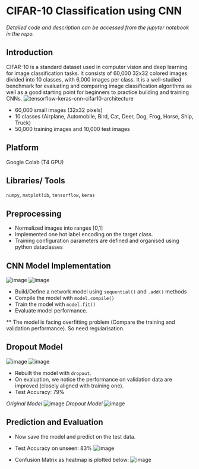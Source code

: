 # CIFAR-10 Classification using CNN
*Detailed code and description can be accessed from the jupyter notebook in the repo.*
## Introduction
CIFAR-10 is a standard dataset used in computer vision and deep learning for image classification tasks. It consists of 60,000 32x32 colored images divided into 10 classes, with 6,000 images per class. It is a well-studied benchmark for evaluating and comparing image classification algorithms as well as a good starting point for beginners to practice building and training CNNs. 
![tensorflow-keras-cnn-cifar10-architecture](https://github.com/galax19ksh/CIFAR-10-Classification/assets/112553872/1fa281b7-c0c7-4be7-9f57-35f74b86fcce)

* 60,000 small images (32x32 pixels)
* 10 classes (Airplane, Automobile, Bird, Cat, Deer, Dog, Frog, Horse, Ship, Truck)
* 50,000 training images and 10,000 test images
## Platform
Google Colab (T4 GPU)
## Libraries/ Tools
`numpy`, `matplotlib`, `tensorflow`, `keras`

## Preprocessing
* Normalized images into ranges [0,1]
* Implemented one hot label encoding on the target class.
* Training configuration parameters are defined and organised using python dataclasses
## CNN Model Implementation
![image](https://github.com/galax19ksh/CIFAR-10-Classification/assets/112553872/d77eed9c-c24e-4b29-a974-333583bdcd20)
![image](https://github.com/galax19ksh/CIFAR-10-Classification/assets/112553872/43c05285-12bc-4c1e-a123-a454759f5e94)

* Build/Define a network model using `sequential()` and `.add()` methods
* Compile the model with `model.compile()`
* Train the model with `model.fit()`
* Evaluate model performance.

** The model is facing overfitting problem (Compare the training and validation performance). So need regularisation.
## Dropout Model
![image](https://github.com/galax19ksh/CIFAR-10-Classification/assets/112553872/f3061dca-2f0c-44c6-97a0-4051cd37c5b2)
![image](https://github.com/galax19ksh/CIFAR-10-Classification/assets/112553872/b3d506ca-f8f0-4a47-8126-ee9aedfb1ba9)

* Rebuilt the model with `dropout`.
* On evaluation, we notice the performance on validation data are improved (closely aligned with training one). 
* Test Accuracy: 79%


*Original Model*
![image](https://github.com/galax19ksh/CIFAR-10-Classification/assets/112553872/e9885a29-c623-49c7-804b-d3142e30b2a4)
*Dropout Model*
![image](https://github.com/galax19ksh/CIFAR-10-Classification/assets/112553872/5ca1dc7d-60e9-4718-a6a7-6931f3cc4535)

## Prediction and Evaluation
* Now save the model and predict on the test data.
* Test Accuracy on unseen: 83%
![image](https://github.com/galax19ksh/CIFAR-10-Classification/assets/112553872/7c15ec03-57a7-4458-8eff-91aa6d3bc4c6)

* Confusion Matrix as heatmap is plotted below:
  ![image](https://github.com/galax19ksh/CIFAR-10-Classification/assets/112553872/bc16ab18-26d4-41be-b1b2-cbb1c6e986b2)
